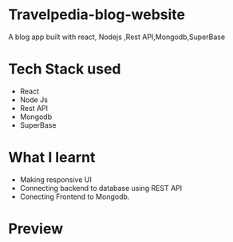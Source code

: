 # Travelpedia-blog-website 
 A blog app built with react, Nodejs ,Rest API,Mongodb,SuperBase
 # Tech Stack used 
 - React 
 - Node Js
 - Rest API
 - Mongodb 
 - SuperBase
 # What I learnt
- Making responsive UI
- Connecting backend to database using REST API
- Conecting Frontend to Mongodb. 
 # Preview 
